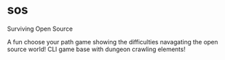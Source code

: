 # sos
Surviving Open Source

A fun choose your path game showing the difficulties navagating the open source world!
CLI game base with dungeon crawling elements!
